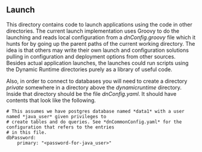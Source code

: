 ## Launch

This directory contains code to launch applications using the code in other directories. The current launch 
implementation uses Groovy to do the launching and reads local configuration from a *dnConfig.groovy* file which 
it hunts for by going up the parent paths of the current working directory. The idea is that others may write 
their own launch and configuration solutions pulling in configuration and deployment options from other sources.
Besides actual application launches, the launches could run scripts using the Dynamic Runtime directories purely
as a library of useful code. 

Also, in order to connect to databases you will need to create a directory *private* somewhere in a directory
above the *dynamicruntime* directory. Inside that directory should be the file *dnConfig.yaml*. It should
have contents that look like the following.

```$xslt
# This assumes we have postgres database named *data1* with a user named *java_user* given privileges to 
# create tables and do queries. See *dnCommonConfig.yaml* for the configuration that refers to the entries
# in this file.
dbPassword:
    primary: "<password-for-java_user>"
```